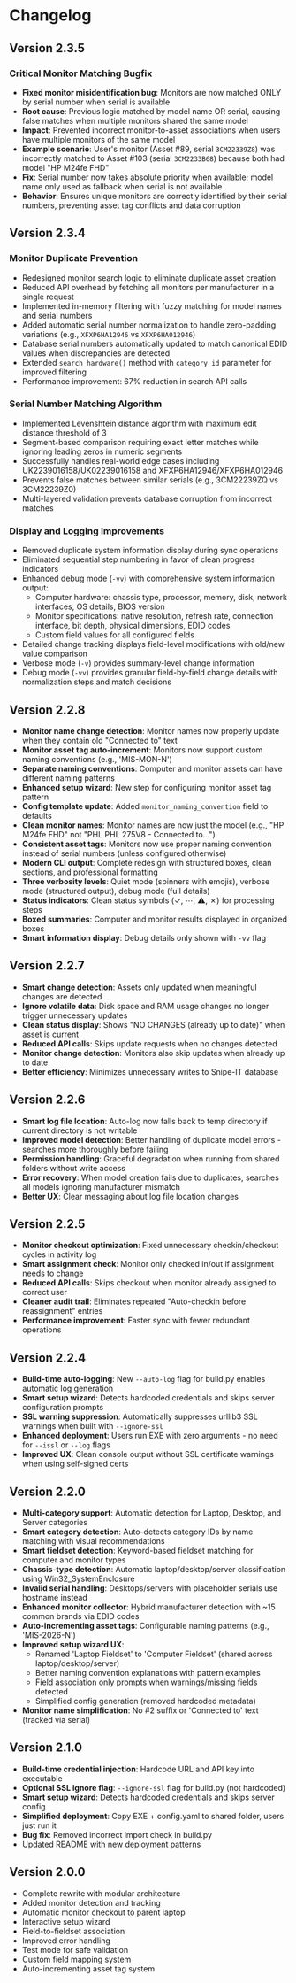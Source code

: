 # Changelog

## Version 2.3.5

### Critical Monitor Matching Bugfix
- **Fixed monitor misidentification bug**: Monitors are now matched ONLY by serial number when serial is available
- **Root cause**: Previous logic matched by model name OR serial, causing false matches when multiple monitors shared the same model
- **Impact**: Prevented incorrect monitor-to-asset associations when users have multiple monitors of the same model
- **Example scenario**: User's monitor (Asset #89, serial `3CM22339Z8`) was incorrectly matched to Asset #103 (serial `3CM2233B68`) because both had model "HP M24fe FHD"
- **Fix**: Serial number now takes absolute priority when available; model name only used as fallback when serial is not available
- **Behavior**: Ensures unique monitors are correctly identified by their serial numbers, preventing asset tag conflicts and data corruption

## Version 2.3.4

### Monitor Duplicate Prevention
- Redesigned monitor search logic to eliminate duplicate asset creation
- Reduced API overhead by fetching all monitors per manufacturer in a single request
- Implemented in-memory filtering with fuzzy matching for model names and serial numbers
- Added automatic serial number normalization to handle zero-padding variations (e.g., `XFXP6HA12946` vs `XFXP6HA012946`)
- Database serial numbers automatically updated to match canonical EDID values when discrepancies are detected
- Extended `search_hardware()` method with `category_id` parameter for improved filtering
- Performance improvement: 67% reduction in search API calls

### Serial Number Matching Algorithm
- Implemented Levenshtein distance algorithm with maximum edit distance threshold of 3
- Segment-based comparison requiring exact letter matches while ignoring leading zeros in numeric segments
- Successfully handles real-world edge cases including UK2239016158/UK02239016158 and XFXP6HA12946/XFXP6HA012946
- Prevents false matches between similar serials (e.g., 3CM22239ZQ vs 3CM22239Z0)
- Multi-layered validation prevents database corruption from incorrect matches

### Display and Logging Improvements
- Removed duplicate system information display during sync operations
- Eliminated sequential step numbering in favor of clean progress indicators
- Enhanced debug mode (`-vv`) with comprehensive system information output:
  - Computer hardware: chassis type, processor, memory, disk, network interfaces, OS details, BIOS version
  - Monitor specifications: native resolution, refresh rate, connection interface, bit depth, physical dimensions, EDID codes
  - Custom field values for all configured fields
- Detailed change tracking displays field-level modifications with old/new value comparison
- Verbose mode (`-v`) provides summary-level change information
- Debug mode (`-vv`) provides granular field-by-field change details with normalization steps and match decisions

## Version 2.2.8
- **Monitor name change detection**: Monitor names now properly update when they contain old "Connected to" text
- **Monitor asset tag auto-increment**: Monitors now support custom naming conventions (e.g., 'MIS-MON-N')
- **Separate naming conventions**: Computer and monitor assets can have different naming patterns
- **Enhanced setup wizard**: New step for configuring monitor asset tag pattern
- **Config template update**: Added `monitor_naming_convention` field to defaults
- **Clean monitor names**: Monitor names are now just the model (e.g., "HP M24fe FHD" not "PHL PHL 275V8 - Connected to...")
- **Consistent asset tags**: Monitors now use proper naming convention instead of serial numbers (unless configured otherwise)
- **Modern CLI output**: Complete redesign with structured boxes, clean sections, and professional formatting
- **Three verbosity levels**: Quiet mode (spinners with emojis), verbose mode (structured output), debug mode (full details)
- **Status indicators**: Clean status symbols (✓, ⋯, ⚠, ✗) for processing steps
- **Boxed summaries**: Computer and monitor results displayed in organized boxes
- **Smart information display**: Debug details only shown with `-vv` flag

## Version 2.2.7
- **Smart change detection**: Assets only updated when meaningful changes are detected
- **Ignore volatile data**: Disk space and RAM usage changes no longer trigger unnecessary updates
- **Clean status display**: Shows "NO CHANGES (already up to date)" when asset is current
- **Reduced API calls**: Skips update requests when no changes detected
- **Monitor change detection**: Monitors also skip updates when already up to date
- **Better efficiency**: Minimizes unnecessary writes to Snipe-IT database

## Version 2.2.6
- **Smart log file location**: Auto-log now falls back to temp directory if current directory is not writable
- **Improved model detection**: Better handling of duplicate model errors - searches more thoroughly before failing
- **Permission handling**: Graceful degradation when running from shared folders without write access
- **Error recovery**: When model creation fails due to duplicates, searches all models ignoring manufacturer mismatch
- **Better UX**: Clear messaging about log file location changes

## Version 2.2.5
- **Monitor checkout optimization**: Fixed unnecessary checkin/checkout cycles in activity log
- **Smart assignment check**: Monitor only checked in/out if assignment needs to change
- **Reduced API calls**: Skips checkout when monitor already assigned to correct user
- **Cleaner audit trail**: Eliminates repeated "Auto-checkin before reassignment" entries
- **Performance improvement**: Faster sync with fewer redundant operations

## Version 2.2.4
- **Build-time auto-logging**: New `--auto-log` flag for build.py enables automatic log generation
- **Smart setup wizard**: Detects hardcoded credentials and skips server configuration prompts
- **SSL warning suppression**: Automatically suppresses urllib3 SSL warnings when built with `--ignore-ssl`
- **Enhanced deployment**: Users run EXE with zero arguments - no need for `--issl` or `--log` flags
- **Improved UX**: Clean console output without SSL certificate warnings when using self-signed certs

## Version 2.2.0
- **Multi-category support**: Automatic detection for Laptop, Desktop, and Server categories
- **Smart category detection**: Auto-detects category IDs by name matching with visual recommendations
- **Smart fieldset detection**: Keyword-based fieldset matching for computer and monitor types
- **Chassis-type detection**: Automatic laptop/desktop/server classification using Win32_SystemEnclosure
- **Invalid serial handling**: Desktops/servers with placeholder serials use hostname instead
- **Enhanced monitor collector**: Hybrid manufacturer detection with ~15 common brands via EDID codes
- **Auto-incrementing asset tags**: Configurable naming patterns (e.g., 'MIS-2026-N')
- **Improved setup wizard UX**: 
  - Renamed 'Laptop Fieldset' to 'Computer Fieldset' (shared across laptop/desktop/server)
  - Better naming convention explanations with pattern examples
  - Field association only prompts when warnings/missing fields detected
  - Simplified config generation (removed hardcoded metadata)
- **Monitor name simplification**: No #2 suffix or 'Connected to' text (tracked via serial)

## Version 2.1.0
- **Build-time credential injection**: Hardcode URL and API key into executable
- **Optional SSL ignore flag**: `--ignore-ssl` flag for build.py (not hardcoded)
- **Smart setup wizard**: Detects hardcoded credentials and skips server config
- **Simplified deployment**: Copy EXE + config.yaml to shared folder, users just run it
- **Bug fix**: Removed incorrect import check in build.py
- Updated README with new deployment patterns

## Version 2.0.0
- Complete rewrite with modular architecture
- Added monitor detection and tracking
- Automatic monitor checkout to parent laptop
- Interactive setup wizard
- Field-to-fieldset association
- Improved error handling
- Test mode for safe validation
- Custom field mapping system
- Auto-incrementing asset tag system
